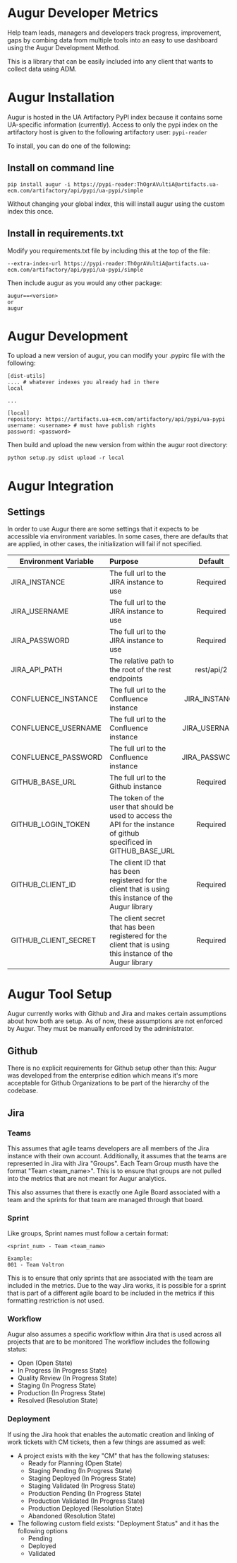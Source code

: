 # Augur Developer Metrics

Help team leads, managers and developers track progress, improvement, 
gaps by combing data from multiple tools into an easy to use dashboard
using the Augur Development Method.

This is a library that can be easily included into any client that wants to
collect data using ADM.  

# Augur Installation

Augur is hosted in the UA Artifactory PyPI index because it contains some UA-specific
 information (currently).  Access to only the pypi index on the artifactory host is given
 to the following artifactory user: `pypi-reader`

To install, you can do one of the following:

## Install on command line

    pip install augur -i https://pypi-reader:ThOgrAVultiA@artifacts.ua-ecm.com/artifactory/api/pypi/ua-pypi/simple

Without changing your global index, this will install augur using the custom index this once.

## Install in requirements.txt

Modify you requirements.txt file by including this at the top of the file:

    --extra-index-url https://pypi-reader:ThOgrAVultiA@artifacts.ua-ecm.com/artifactory/api/pypi/ua-pypi/simple

Then include augur as you would any other package:

    augur==<version>
    or
    augur

# Augur Development

To upload a new version of augur, you can modify your .pypirc file with the following:

    [dist-utils]
    .... # whatever indexes you already had in there
    local

    ...

    [local]
    repository: https://artifacts.ua-ecm.com/artifactory/api/pypi/ua-pypi
    username: <username> # must have publish rights
    password: <password>


Then build and upload the new version from within the augur root directory:

    python setup.py sdist upload -r local


# Augur Integration

## Settings

In order to use Augur there are some settings that it expects to be accessible
via environment variables.  In some cases, there are defaults that are applied,
in other cases, the initialization will fail if not specified.


| Environment Variable |  Purpose                                 |   Default   | Example                        |
| -------------------- |:-----------------------------------------|:----------: |--------------------------------|
| JIRA_INSTANCE        | The full url to the JIRA instance to use | Required    | http://voltron.atlassian.net/   |
| JIRA_USERNAME        | The full url to the JIRA instance to use | Required    | A username   |
| JIRA_PASSWORD        | The full url to the JIRA instance to use | Required    | It's a password   |
| JIRA_API_PATH        | The relative path to the root of the rest endpoints | rest/api/2 | rest/api/2  |
| CONFLUENCE_INSTANCE  | The full url to the Confluence instance  | JIRA_INSTANCE    | http://voltron.atlassian.net/wiki   |
| CONFLUENCE_USERNAME  | The full url to the Confluence instance  | JIRA_USERNAME    | A username   |
| CONFLUENCE_PASSWORD  | The full url to the Confluence instance  | JIRA_PASSWORD    | Another password   |
| GITHUB_BASE_URL  | The full url to the Github instance  | Required    | http://github.com/ |
| GITHUB_LOGIN_TOKEN  | The token of the user that should be used to access the API for the instance of github specificed in GITHUB_BASE_URL | Required    | cbab75c171843afef555d9dcbc212e0b54681b32 |
| GITHUB_CLIENT_ID | The client ID that has been registered for the client that is using this instance of the Augur library | Required    | e3d808650b4f45f9ac03 |
| GITHUB_CLIENT_SECRET | The client secret that has been registered for the client that is using this instance of the Augur library | Required    | f3d80e650b4d45f9ad15 |


# Augur Tool Setup
Augur currently works with Github and Jira and makes certain assumptions about
how both are setup.  As of now, these assumptions are not enforced by Augur. They
must be manually enforced by the administrator.

## Github

There is no explicit requirements for Github setup other than this: Augur was developed from the enterprise edition 
 which means it's more acceptable for Github Organizations to be part of the hierarchy of the codebase.  

## Jira 

### Teams
This assumes that agile teams developers are all members of the Jira instance with 
their own account.  Additionally, it assumes that the teams are represented
in Jira with Jira "Groups".   Each Team Group musth have the format 
"Team <team_name>".  This is to ensure that groups are not pulled into the 
metrics that are not meant for Augur analytics.

This also assumes that there is exactly one Agile Board associated with a 
 team and the sprints for that team are managed through that board.

### Sprint
Like groups, Sprint names must follow a certain format: 

    <sprint_num> - Team <team_name>
    
    Example:
    001 - Team Voltron
    
This is to ensure that only sprints that are associated with the team are
included in the metrics.  Due to the way Jira works, it is possible for a 
sprint that is part of a different agile board to be included in the metrics
if this formatting restriction is not used.

### Workflow
Augur also assumes a specific workflow within Jira that is used across all projects
that are to be monitored The workflow includes the following status:

* Open (Open State)
* In Progress (In Progress State)
* Quality Review (In Progress State)
* Staging (In Progress State)
* Production (In Progress State)
* Resolved (Resolution State)

### Deployment
If using the Jira hook that enables the automatic creation and linking of work tickets
with CM tickets, then a few things are assumed as well:

* A project exists with the key "CM" that has the following statuses:
    * Ready for Planning (Open State)
    * Staging Pending (In Progress State)
    * Staging Deployed (In Progress State)
    * Staging Validated (In Progress State)
    * Production Pending (In Progress State)
    * Production Validated (In Progress State)
    * Production Deployed (Resolution State)
    * Abandoned (Resolution State)
* The following custom field exists: "Deployment Status" and it has the following options
    * Pending
    * Deployed
    * Validated